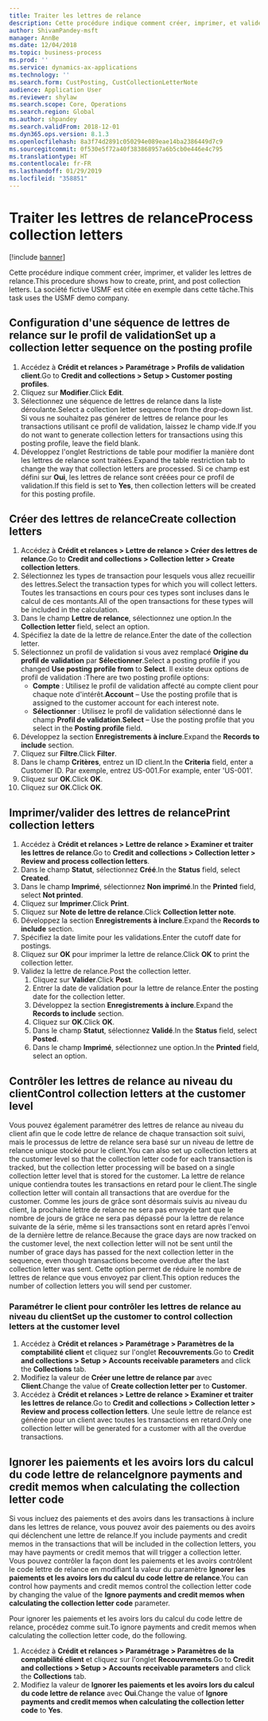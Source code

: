 ```yaml
---
title: Traiter les lettres de relance
description: Cette procédure indique comment créer, imprimer, et valider les lettres de relance.
author: ShivamPandey-msft
manager: AnnBe
ms.date: 12/04/2018
ms.topic: business-process
ms.prod: ''
ms.service: dynamics-ax-applications
ms.technology: ''
ms.search.form: CustPosting, CustCollectionLetterNote
audience: Application User
ms.reviewer: shylaw
ms.search.scope: Core, Operations
ms.search.region: Global
ms.author: shpandey
ms.search.validFrom: 2018-12-01
ms.dyn365.ops.version: 8.1.3
ms.openlocfilehash: 8a3f74d2891c050294e089eae14ba2386449d7c9
ms.sourcegitcommit: 0f530e5f72a40f383868957a6b5cb0e446e4c795
ms.translationtype: HT
ms.contentlocale: fr-FR
ms.lasthandoff: 01/29/2019
ms.locfileid: "358851"
---
```

# <a name="process-collection-letters"></a><span data-ttu-id="f203d-103">Traiter les lettres de relance</span><span class="sxs-lookup"><span data-stu-id="f203d-103">Process collection letters</span></span>

[!include [banner](../../includes/banner.md)]

<span data-ttu-id="f203d-104">Cette procédure indique comment créer, imprimer, et valider les lettres de relance.</span><span class="sxs-lookup"><span data-stu-id="f203d-104">This procedure shows how to create, print, and post collection letters.</span></span> <span data-ttu-id="f203d-105">La société fictive USMF est citée en exemple dans cette tâche.</span><span class="sxs-lookup"><span data-stu-id="f203d-105">This task uses the USMF demo company.</span></span>

## <a name="set-up-a-collection-letter-sequence-on-the-posting-profile"></a><span data-ttu-id="f203d-106">Configuration d'une séquence de lettres de relance sur le profil de validation</span><span class="sxs-lookup"><span data-stu-id="f203d-106">Set up a collection letter sequence on the posting profile</span></span>
1. <span data-ttu-id="f203d-107">Accédez à **Crédit et relances > Paramétrage > Profils de validation client**.</span><span class="sxs-lookup"><span data-stu-id="f203d-107">Go to **Credit and collections > Setup > Customer posting profiles**.</span></span>
2. <span data-ttu-id="f203d-108">Cliquez sur **Modifier**.</span><span class="sxs-lookup"><span data-stu-id="f203d-108">Click **Edit**.</span></span>
3. <span data-ttu-id="f203d-109">Sélectionnez une séquence de lettres de relance dans la liste déroulante.</span><span class="sxs-lookup"><span data-stu-id="f203d-109">Select a collection letter sequence from the drop-down list.</span></span> <span data-ttu-id="f203d-110">Si vous ne souhaitez pas générer de lettres de relance pour les transactions utilisant ce profil de validation, laissez le champ vide.</span><span class="sxs-lookup"><span data-stu-id="f203d-110">If you do not want to generate collection letters for transactions using this posting profile, leave the field blank.</span></span>  
4. <span data-ttu-id="f203d-111">Développez l'onglet Restrictions de table pour modifier la manière dont les lettres de relance sont traitées.</span><span class="sxs-lookup"><span data-stu-id="f203d-111">Expand the table restriction tab to change the way that collection letters are processed.</span></span> <span data-ttu-id="f203d-112">Si ce champ est défini sur **Oui**, les lettres de relance sont créées pour ce profil de validation.</span><span class="sxs-lookup"><span data-stu-id="f203d-112">If this field is set to **Yes**, then collection letters will be created for this posting profile.</span></span>  

## <a name="create-collection-letters"></a><span data-ttu-id="f203d-113">Créer des lettres de relance</span><span class="sxs-lookup"><span data-stu-id="f203d-113">Create collection letters</span></span>
1. <span data-ttu-id="f203d-114">Accédez à **Crédit et relances > Lettre de relance > Créer des lettres de relance**.</span><span class="sxs-lookup"><span data-stu-id="f203d-114">Go to **Credit and collections > Collection letter > Create collection letters**.</span></span>
2. <span data-ttu-id="f203d-115">Sélectionnez les types de transaction pour lesquels vous allez recueillir des lettres.</span><span class="sxs-lookup"><span data-stu-id="f203d-115">Select the transaction types for which you will collect letters.</span></span> <span data-ttu-id="f203d-116">Toutes les transactions en cours pour ces types sont incluses dans le calcul de ces montants.</span><span class="sxs-lookup"><span data-stu-id="f203d-116">All of the open transactions for these types will be included in the calculation.</span></span>  
2. <span data-ttu-id="f203d-117">Dans le champ **Lettre de relance**, sélectionnez une option.</span><span class="sxs-lookup"><span data-stu-id="f203d-117">In the **Collection letter** field, select an option.</span></span>
3. <span data-ttu-id="f203d-118">Spécifiez la date de la lettre de relance.</span><span class="sxs-lookup"><span data-stu-id="f203d-118">Enter the date of the collection letter.</span></span>
4. <span data-ttu-id="f203d-119">Sélectionnez un profil de validation si vous avez remplacé **Origine du profil de validation** par **Sélectionner**.</span><span class="sxs-lookup"><span data-stu-id="f203d-119">Select a posting profile if you changed **Use posting profile from** to **Select**.</span></span> <span data-ttu-id="f203d-120">Il existe deux options de profil de validation :</span><span class="sxs-lookup"><span data-stu-id="f203d-120">There are two posting profile options:</span></span>   
   - <span data-ttu-id="f203d-121">**Compte** : Utilisez le profil de validation affecté au compte client pour chaque note d'intérêt.</span><span class="sxs-lookup"><span data-stu-id="f203d-121">**Account** – Use the posting profile that is assigned to the customer account for each interest note.</span></span>   
   - <span data-ttu-id="f203d-122">**Sélectionner** : Utilisez le profil de validation sélectionné dans le champ **Profil de validation**.</span><span class="sxs-lookup"><span data-stu-id="f203d-122">**Select** – Use the posting profile that you select in the **Posting profile** field.</span></span>  
5. <span data-ttu-id="f203d-123">Développez la section **Enregistrements à inclure**.</span><span class="sxs-lookup"><span data-stu-id="f203d-123">Expand the **Records to include** section.</span></span>
6. <span data-ttu-id="f203d-124">Cliquez sur **Filtre**.</span><span class="sxs-lookup"><span data-stu-id="f203d-124">Click **Filter**.</span></span>
7. <span data-ttu-id="f203d-125">Dans le champ **Critères**, entrez un ID client.</span><span class="sxs-lookup"><span data-stu-id="f203d-125">In the **Criteria** field, enter a Customer ID.</span></span> <span data-ttu-id="f203d-126">Par exemple, entrez US-001.</span><span class="sxs-lookup"><span data-stu-id="f203d-126">For example, enter 'US-001'.</span></span>
8. <span data-ttu-id="f203d-127">Cliquez sur **OK**.</span><span class="sxs-lookup"><span data-stu-id="f203d-127">Click **OK**.</span></span>
9. <span data-ttu-id="f203d-128">Cliquez sur **OK**.</span><span class="sxs-lookup"><span data-stu-id="f203d-128">Click **OK**.</span></span>

## <a name="print-collection-letters"></a><span data-ttu-id="f203d-129">Imprimer/valider des lettres de relance</span><span class="sxs-lookup"><span data-stu-id="f203d-129">Print collection letters</span></span>
1. <span data-ttu-id="f203d-130">Accédez à **Crédit et relances > Lettre de relance > Examiner et traiter les lettres de relance**.</span><span class="sxs-lookup"><span data-stu-id="f203d-130">Go to **Credit and collections > Collection letter > Review and process collection letters**.</span></span>
2. <span data-ttu-id="f203d-131">Dans le champ **Statut**, sélectionnez **Créé**.</span><span class="sxs-lookup"><span data-stu-id="f203d-131">In the **Status** field, select **Created**.</span></span>
3. <span data-ttu-id="f203d-132">Dans le champ **Imprimé**, sélectionnez **Non imprimé**.</span><span class="sxs-lookup"><span data-stu-id="f203d-132">In the **Printed** field, select **Not printed**.</span></span>
4. <span data-ttu-id="f203d-133">Cliquez sur **Imprimer**.</span><span class="sxs-lookup"><span data-stu-id="f203d-133">Click **Print**.</span></span>
5. <span data-ttu-id="f203d-134">Cliquez sur **Note de lettre de relance**.</span><span class="sxs-lookup"><span data-stu-id="f203d-134">Click **Collection letter note**.</span></span>
6. <span data-ttu-id="f203d-135">Développez la section **Enregistrements à inclure**.</span><span class="sxs-lookup"><span data-stu-id="f203d-135">Expand the **Records to include** section.</span></span>
7. <span data-ttu-id="f203d-136">Spécifiez la date limite pour les validations.</span><span class="sxs-lookup"><span data-stu-id="f203d-136">Enter the cutoff date for postings.</span></span>
8. <span data-ttu-id="f203d-137">Cliquez sur **OK** pour imprimer la lettre de relance.</span><span class="sxs-lookup"><span data-stu-id="f203d-137">Click **OK** to print the collection letter.</span></span>
9. <span data-ttu-id="f203d-138">Validez la lettre de relance.</span><span class="sxs-lookup"><span data-stu-id="f203d-138">Post the collection letter.</span></span>
   1. <span data-ttu-id="f203d-139">Cliquez sur **Valider**.</span><span class="sxs-lookup"><span data-stu-id="f203d-139">Click **Post**.</span></span>
   2. <span data-ttu-id="f203d-140">Entrer la date de validation pour la lettre de relance.</span><span class="sxs-lookup"><span data-stu-id="f203d-140">Enter the posting date for the collection letter.</span></span>
   3. <span data-ttu-id="f203d-141">Développez la section **Enregistrements à inclure**.</span><span class="sxs-lookup"><span data-stu-id="f203d-141">Expand the **Records to include** section.</span></span>
   4. <span data-ttu-id="f203d-142">Cliquez sur **OK**.</span><span class="sxs-lookup"><span data-stu-id="f203d-142">Click **OK**.</span></span>
   5. <span data-ttu-id="f203d-143">Dans le champ **Statut**, sélectionnez **Validé**.</span><span class="sxs-lookup"><span data-stu-id="f203d-143">In the **Status** field, select **Posted**.</span></span>
   6. <span data-ttu-id="f203d-144">Dans le champ **Imprimé**, sélectionnez une option.</span><span class="sxs-lookup"><span data-stu-id="f203d-144">In the **Printed** field, select an option.</span></span>

## <a name="control-collection-letters-at-the-customer-level"></a><span data-ttu-id="f203d-145">Contrôler les lettres de relance au niveau du client</span><span class="sxs-lookup"><span data-stu-id="f203d-145">Control collection letters at the customer level</span></span>
<span data-ttu-id="f203d-146">Vous pouvez également paramétrer des lettres de relance au niveau du client afin que le code lettre de relance de chaque transaction soit suivi, mais le processus de lettre de relance sera basé sur un niveau de lettre de relance unique stocké pour le client.</span><span class="sxs-lookup"><span data-stu-id="f203d-146">You can also set up collection letters at the customer level so that the collection letter code for each transaction is tracked, but the collection letter processing will be based on a single collection letter level that is stored for the customer.</span></span> <span data-ttu-id="f203d-147">La lettre de relance unique contiendra toutes les transactions en retard pour le client.</span><span class="sxs-lookup"><span data-stu-id="f203d-147">The single collection letter will contain all transactions that are overdue for the customer.</span></span> <span data-ttu-id="f203d-148">Comme les jours de grâce sont désormais suivis au niveau du client, la prochaine lettre de relance ne sera pas envoyée tant que le nombre de jours de grâce ne sera pas dépassé pour la lettre de relance suivante de la série, même si les transactions sont en retard après l'envoi de la dernière lettre de relance.</span><span class="sxs-lookup"><span data-stu-id="f203d-148">Because the grace days are now tracked on the customer level, the next collection letter will not be sent until the number of grace days has passed for the next collection letter in the sequence, even though transactions become overdue after the last collection letter was sent.</span></span> <span data-ttu-id="f203d-149">Cette option permet de réduire le nombre de lettres de relance que vous envoyez par client.</span><span class="sxs-lookup"><span data-stu-id="f203d-149">This option reduces the number of collection letters you will send per customer.</span></span> 

### <a name="set-up-the-customer-to-control-collection-letters-at-the-customer-level"></a><span data-ttu-id="f203d-150">Paramétrer le client pour contrôler les lettres de relance au niveau du client</span><span class="sxs-lookup"><span data-stu-id="f203d-150">Set up the customer to control collection letters at the customer level</span></span>
1.  <span data-ttu-id="f203d-151">Accédez à **Crédit et relances > Paramétrage > Paramètres de la comptabilité client** et cliquez sur l'onglet **Recouvrements**.</span><span class="sxs-lookup"><span data-stu-id="f203d-151">Go to **Credit and collections > Setup > Accounts receivable parameters** and click the **Collections** tab.</span></span> 
2.  <span data-ttu-id="f203d-152">Modifiez la valeur de **Créer une lettre de relance par** avec **Client**.</span><span class="sxs-lookup"><span data-stu-id="f203d-152">Change the value of **Create collection letter per** to **Customer**.</span></span> 
3.  <span data-ttu-id="f203d-153">Accédez à **Crédit et relances > Lettre de relance > Examiner et traiter les lettres de relance**.</span><span class="sxs-lookup"><span data-stu-id="f203d-153">Go to **Credit and collections > Collection letter > Review and process collection letters**.</span></span> <span data-ttu-id="f203d-154">Une seule lettre de relance est générée pour un client avec toutes les transactions en retard.</span><span class="sxs-lookup"><span data-stu-id="f203d-154">Only one collection letter will be generated for a customer with all the overdue transactions.</span></span>

## <a name="ignore-payments-and-credit-memos-when-calculating-the-collection-letter-code"></a><span data-ttu-id="f203d-155">Ignorer les paiements et les avoirs lors du calcul du code lettre de relance</span><span class="sxs-lookup"><span data-stu-id="f203d-155">Ignore payments and credit memos when calculating the collection letter code</span></span>
<span data-ttu-id="f203d-156">Si vous incluez des paiements et des avoirs dans les transactions à inclure dans les lettres de relance, vous pouvez avoir des paiements ou des avoirs qui déclenchent une lettre de relance.</span><span class="sxs-lookup"><span data-stu-id="f203d-156">If you include payments and credit memos in the transactions that will be included in the collection letters, you may have payments or credit memos that will trigger a collection letter.</span></span> <span data-ttu-id="f203d-157">Vous pouvez contrôler la façon dont les paiements et les avoirs contrôlent le code lettre de relance en modifiant la valeur du paramètre **Ignorer les paiements et les avoirs lors du calcul du code lettre de relance**.</span><span class="sxs-lookup"><span data-stu-id="f203d-157">You can control how payments and credit memos control the collection letter code by changing the value of the **Ignore payments and credit memos when calculating the collection letter code** parameter.</span></span> 

<span data-ttu-id="f203d-158">Pour ignorer les paiements et les avoirs lors du calcul du code lettre de relance, procédez comme suit.</span><span class="sxs-lookup"><span data-stu-id="f203d-158">To ignore payments and credit memos when calculating the collection letter code, do the following.</span></span>
1. <span data-ttu-id="f203d-159">Accédez à **Crédit et relances > Paramétrage > Paramètres de la comptabilité client** et cliquez sur l'onglet **Recouvrements**.</span><span class="sxs-lookup"><span data-stu-id="f203d-159">Go to **Credit and collections > Setup > Accounts receivable parameters** and click the **Collections** tab.</span></span> 
2. <span data-ttu-id="f203d-160">Modifiez la valeur de **Ignorer les paiements et les avoirs lors du calcul du code lettre de relance** avec **Oui**.</span><span class="sxs-lookup"><span data-stu-id="f203d-160">Change the value of **Ignore payments and credit memos when calculating the collection letter code** to **Yes**.</span></span>
